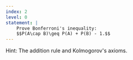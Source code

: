 ```yaml
---
index: 2
level: 0
statement: |
    Prove Bonferroni's inequality:  
    $$P(A\cap B)\geq P(A) + P(B) - 1.$$
---
```

Hint: The addition rule and Kolmogorov's axioms.